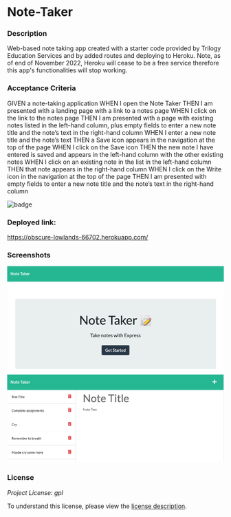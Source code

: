 # Note-Taker

### Description

Web-based note taking app created with a starter code provided by Trilogy Education Services and by added routes and deploying to Heroku. Note, as of end of November 2022, Heroku will cease to be a free service therefore this app's functionalities will stop working. 

### Acceptance Criteria

GIVEN a note-taking application
WHEN I open the Note Taker
THEN I am presented with a landing page with a link to a notes page
WHEN I click on the link to the notes page
THEN I am presented with a page with existing notes listed in the left-hand column, plus empty fields to enter a new note title and the note’s text in the right-hand column
WHEN I enter a new note title and the note’s text
THEN a Save icon appears in the navigation at the top of the page
WHEN I click on the Save icon
THEN the new note I have entered is saved and appears in the left-hand column with the other existing notes
WHEN I click on an existing note in the list in the left-hand column
THEN that note appears in the right-hand column
WHEN I click on the Write icon in the navigation at the top of the page
THEN I am presented with empty fields to enter a new note title and the note’s text in the right-hand column

![badge](https://img.shields.io/badge/license-lgpl-brightorange)


### Deployed link:

https://obscure-lowlands-66702.herokuapp.com/

### Screenshots 

<img src="./public/assets/Screen Shot 2022-10-07 at 2.01.48 PM.png" alt="Michael's note taker title page">
<img src="./public/assets/Screen Shot 2022-10-07 at 2.02.18 PM.png" alt="Michael's note taking page">

### License

_Project License: gpl_

To understand this license, please view the [license description]( https://opensource.org/licenses#:~:text=GNU%20Library%20or%20%22Lesser%22%20General%20Public%20License%20(LGPL)).

